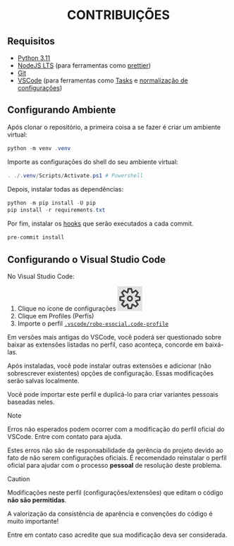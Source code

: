 <h1 align="center">CONTRIBUIÇÕES</h1>

## Requisitos

- [Python 3.11](https://www.python.org/downloads/release/python-3119/)
- [NodeJS LTS](https://nodejs.org/) (para ferramentas como [prettier](https://prettier.io/))
- [Git](https://git-scm.com/downloads/win)
- [VSCode](https://code.visualstudio.com/Download) (para ferramentas como [Tasks](https://code.visualstudio.com/docs/editor/tasks) e [normalização de configurações](https://code.visualstudio.com/docs/editor/profiles))

## Configurando Ambiente

Após clonar o repositório, a primeira coisa a se fazer é criar um ambiente virtual:

```powershell
python -m venv .venv
```

Importe as configurações do shell do seu ambiente virtual:

```powershell
. ./.venv/Scripts/Activate.ps1 # Powershell
```

Depois, instalar todas as dependências:

```powershell
python -m pip install -U pip
pip install -r requirements.txt
```

Por fim, instalar os [hooks](./.pre-commit-config.yaml) que serão executados a cada commit.

```powershell
pre-commit install
```

## Configurando o Visual Studio Code

No Visual Studio Code:

1. Clique no ícone de configurações ![ícone configurações vscode](./docs/assets/gear.svg)
2. Clique em Profiles (Perfís)
3. Importe o perfil [`.vscode/robo-esocial.code-profile`](.vscode/robo-esocial.code-profile)

Em versões mais antigas do VSCode, você poderá ser questionado sobre baixar as extensões listadas no perfil, caso aconteça, concorde em baixá-las.

Após instaladas, você pode instalar outras extensões e adicionar (não sobrescrever existentes) opções de configuração. Essas modificações serão salvas localmente.

Você pode importar este perfil e duplicá-lo para criar variantes pessoais baseadas neles.

> [!NOTE]
> Erros não esperados podem ocorrer com a modificação do perfil oficial do VSCode. Entre com contato para ajuda.
>
> Estes erros não são de responsabilidade da gerência do projeto devido ao fato de não serem configurações oficiais. É recomendado reinstalar o perfil oficial para ajudar com o processo **pessoal** de resolução deste problema.

> [!CAUTION]
> Modificações neste perfil (configurações/extensões) que editam o código **não são permitidas**.
>
> A valorização da consistência de aparência e convenções do código é muito importante!
>
> Entre em contato caso acredite que sua modificação deva ser considerada.
